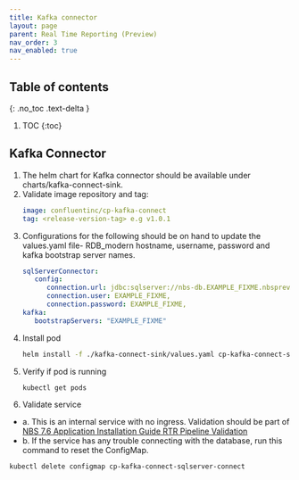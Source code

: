 ```yaml
---
title: Kafka connector
layout: page
parent: Real Time Reporting (Preview)
nav_order: 3
nav_enabled: true
---
```


## Table of contents
{: .no_toc .text-delta }

1. TOC
{:toc}

## Kafka Connector
1. The helm chart for Kafka connector should be available under charts/kafka-connect-sink.
2. Validate image repository and tag:
   ```yaml
   image: confluentinc/cp-kafka-connect
   tag: <release-version-tag> e.g v1.0.1
   ```
3. Configurations for the following should be on hand to update the values.yaml file- RDB_modern hostname, username, password and kafka bootstrap server names.
   ```yaml
   sqlServerConnector: 
      config: 
         connection.url: jdbc:sqlserver://nbs-db.EXAMPLE_FIXME.nbspreview.com:1433;databaseName=rdb_modern;encrypt=true;trustServerCertificate=true;,
         connection.user: EXAMPLE_FIXME,
         connection.password: EXAMPLE_FIXME,
   kafka:
      bootstrapServers: "EXAMPLE_FIXME"
   ```
4. Install pod
   ```bash
   helm install -f ./kafka-connect-sink/values.yaml cp-kafka-connect-server ./kafka-connect-sink/
   ```
5. Verify if pod is running
   ```bash
   kubectl get pods
   ```
6. Validate service
  - a. This is an internal service with no ingress. Validation should be part of [NBS 7.6 Application Installation Guide  RTR Pipeline Validation](5_rtr_pipeline_validation.md)
  - b. If the service has any trouble connecting with the database, run this command to reset the ConfigMap.
```bash
kubectl delete configmap cp-kafka-connect-sqlserver-connect
```
